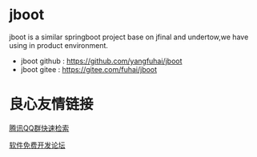 # jboot

jboot is a similar springboot project base on jfinal and undertow,we have using in product environment.


* jboot github : https://github.com/yangfuhai/jboot
* jboot gitee : https://gitee.com/fuhai/jboot



 # 良心友情链接

[腾讯QQ群快速检索](http://u.720life.cn/s/8cf73f7c)

[软件免费开发论坛](http://u.720life.cn/s/bbb01dc0)
